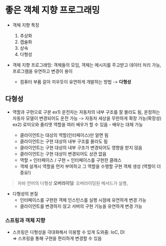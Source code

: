 # 좋은 객체 지향 프로그래밍

* 객체 지향 특징
  1. 추상화
  2. 캡슐화
  3. 상속
  4. 다형성
 
* 객체 지향 프로그래밍: 객체들의 모임, 객체는 메시지를 주고받고 데이터 처리 가능, 프로그램을 유연하고 변경이 용이
  - 컴퓨터 부품 갈아 끼우듯이 유연하게 개발하는 방법
  -> **다형성**


## 다형성
- 역할과 구현으로 구분
  ex1) 운전자는 자동차의 내부 구조를 잘 몰라도 됨, 운정하는 자동자 모델이 변경되어도 운전 가능 -> 자동차 세상을 무한하게 확장 가능(확장성)
  ex2) 로미오와 줄리엣 역할을 여러 배우가 할 수 있음 - 배우는 대체 가능
  - 클라이언트는 대상의 역할(인터페이스)만 알면 됨
  - 클라이언트는 구현 대상의 내부 구조를 몰라도 됨
  - 클라이언트는 구현 대상의 내부 구조가 변경되어도 영향을 받지 않음
  - 클라이언트는 구현 대상이 변경되어도 상관 없음

  * 역할 = 인터페이스 / 구현 = 인터페이스를 구현한 클래스
  - 객체 설계시 역할을 먼저 부여하고 그 역할을 수행할 구현 객체 생성 (역할이 더 중요!)

> 자바 언어의 다형성
> **오버라이딩**: 오버라이딩된 메서드가 실행,

- 다형성의 본질
  - 인터페이스를 구현한 객체 인스턴스를 실행 시점에 유연하게 변경 가능  
  - 클라이언트를 변경하지 않고 서버의 구현 기능을 유연하게 변경 가능

 ### 스프링과 객체 지향
 - 스프링은 다형성을 극대화해서 이용할 수 있게 도와줌: IoC, DI  
   => 스프링을 통해 구현을 편리하게 변경할 수 있음

  
